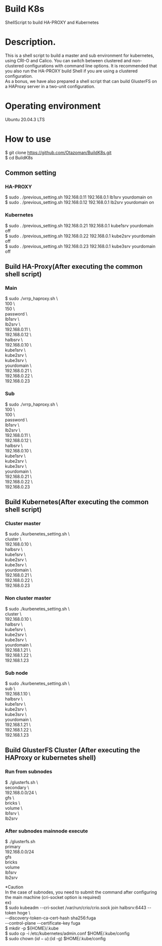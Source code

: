 # Build K8s  
ShellScript to build HA-PROXY and Kubernetes  
  
# Description.  
This is a shell script to build a master and sub environment for kubernetes, using CRI-O and Calico.
You can switch between clustered and non-clustered configurations with command line options.
It is recommended that you also run the HA-PROXY build Shell if you are using a clustered configuration.  
As a bonus, we have also prepared a shell script that can build GlusterFS on a HAProxy server in a two-unit configuration.  
  
# Operating environment  
Ubuntu 20.04.3 LTS  

# How to use  
$ git clone https://github.com/Otazoman/BuildK8s.git  
$ cd BuildK8s  
  
## Common setting  
### HA-PROXY  
$ sudo . /previous_setting.sh 192.168.0.11 192.168.0.1 lb1srv yourdomain on  
$ sudo . /previous_setting.sh 192.168.0.12 192.168.0.1 lb2srv yourdomain on  
### Kubernetes  
$ sudo . /previous_setting.sh 192.168.0.21 192.168.0.1 kube1srv yourdomain off  
$ sudo . /previous_setting.sh 192.168.0.22 192.168.0.1 kube2srv yourdomain off  
$ sudo . /previous_setting.sh 192.168.0.23 192.168.0.1 kube3srv yourdomain off    
## Build HA-Proxy(After executing the common shell script)  
### Main  
$ sudo ./vrrp_haproxy.sh \  
	100 \  
	150 \  
	password \  
	lb1srv \  
	lb2srv \  
	192.168.0.11 \  
	192.168.0.12 \  
	halbsrv \  
	192.168.0.10 \  
	kube1srv \  
	kube2srv \  
	kube3srv \  
	yourdomain \  
	192.168.0.21 \  
	192.168.0.22 \  
	192.168.0.23  
### Sub
$ sudo ./vrrp_haproxy.sh \  
	100 \  
	100 \  
	password \  
	lb1srv \  
	lb2srv \  
	192.168.0.11 \  
	192.168.0.12 \  
	halbsrv \  
	192.168.0.10 \  
	kube1srv \  
	kube2srv \  
	kube3srv \  
	yourdomain \  
	192.168.0.21 \  
	192.168.0.22 \  
	192.168.0.23  
## Build Kubernetes(After executing the common shell script)  
### Cluster master  
$ sudo ./kurbenetes_setting.sh \  
	cluster \  
	192.168.0.10 \  
	halbsrv \  
	kube1srv \  
	kube2srv \  
	kube3srv \  
	yourdomain \  
	192.168.0.21 \  
	192.168.0.22 \  
	192.168.0.23  
### Non cluster master  
$ sudo ./kurbenetes_setting.sh \  
	cluster \  
	192.168.0.10 \  
	halbsrv \  
	kube1srv \  
	kube2srv \  
	kube3srv \  
	yourdomain \  
	192.168.1.21 \  
	192.168.1.22 \  
	192.168.1.23  
### Sub node  
$ sudo ./kurbenetes_setting.sh \  
	sub \  
	192.168.1.10 \  
	halbsrv \  
	kube1srv \  
	kube2srv \  
	kube3srv \  
	yourdomain \  
	192.168.1.21 \  
	192.168.1.22 \  
	192.168.1.23  
## Build GlusterFS Cluster (After executing the HAProxy or kubernetes shell)  
### Run from subnodes  
$ ./glusterfs.sh \  
	secondary \  
	192.168.0.0/24 \  
	gfs \  
	bricks \  
	volume \  
	lb1srv \  
	lb2srv  
### After subnodes mainnode execute  
$ ./glusterfs.sh \
        primary \
        192.168.0.0/24 \
        gfs \
        bricks \
        volume \
        lb1srv \
        lb2srv  
 
*Caution  
In the case of subnodes, you need to submit the command after configuring the main machine (cri-socket option is required)  
ex)  
$ sudo kubeadm --cri-socket /var/run/crio/crio.sock join halbsrv:6443 --token hoge \  
        --discovery-token-ca-cert-hash sha256:fuga \
        --control-plane --certificate-key fuga  
$ mkdir -p ${HOME}/.kube  
$ sudo cp -i /etc/kubernetes/admin.conf $HOME/.kube/config  
$ sudo chown $(id -u):$(id -g) $HOME/.kube/config  

